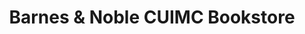 ---
title: "Barnes & Noble CUIMC Bookstore"
url: /new-york/barnes-and-noble-cuimc-bookstore/
shop: books
---